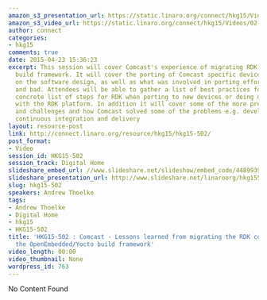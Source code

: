 ```yaml
---
amazon_s3_presentation_url: https://static.linaro.org/connect/hkg15/Videos/02-13-Friday/HKG15-502.pdf
amazon_s3_video_url: https://static.linaro.org/connect/hkg15/Videos/02-13-Friday/170106+HKG15+502+Arm+Trusted+Firmware+Evolution.mp4
author: connect
categories:
- hkg15
comments: true
date: 2015-04-23 15:36:23
excerpt: This session will cover Comcast's experience of migrating RDK to the OpenEmbedded
  build framework. It will cover the porting of Comcast specific devices and the impact
  on the software design, as well as what was involved in porting efforts - both good
  and bad. Attendees will be able to gather a list of best practices for OE and a
  concrete list of steps for RDK when porting to new devices or doing development
  with the RDK platform. In addition it will cover some of the more pressing issues
  and challenges and how Comcast solved some of the problems e.g. developer workflow,
  continuous integration and delivery
layout: resource-post
link: http://connect.linaro.org/resource/hkg15/hkg15-502/
post_format:
- Video
session_id: HKG15-502
session_track: Digital Home
slideshare_embed_url: //www.slideshare.net/slideshow/embed_code/44899399
slideshare_presentation_url: http://www.slideshare.net/linaroorg/hkg15502-arm-trusted-firmware-evolution
slug: hkg15-502
speakers: Andrew Thoelke
tags:
- Andrew Thoelke
- Digital Home
- hkg15
- HKG15-502
title: 'HKG15-502 : Comcast - Lessons learned from migrating the RDK code base to
  the OpenEmbedded/Yocto build framework'
video_length: 00:00
video_thumbnail: None
wordpress_id: 763
---
```


No Content Found